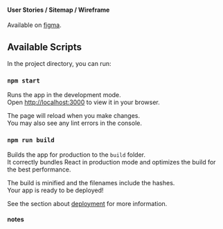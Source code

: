#### User Stories / Sitemap / Wireframe

Available on [figma](https://www.figma.com/file/TE7cF3Vx7OJVoS6SYsjGhB/SFPOPOS-Wireframe?type=design&node-id=0%3A1&mode=design&t=Q7xidls1bW6QaPhU-1).

## Available Scripts

In the project directory, you can run:

### `npm start`

Runs the app in the development mode.\
Open [http://localhost:3000](http://localhost:3000) to view it in your browser.

The page will reload when you make changes.\
You may also see any lint errors in the console.

### `npm run build`

Builds the app for production to the `build` folder.\
It correctly bundles React in production mode and optimizes the build for the best performance.

The build is minified and the filenames include the hashes.\
Your app is ready to be deployed!

See the section about [deployment](https://facebook.github.io/create-react-app/docs/deployment) for more information.

#### notes
